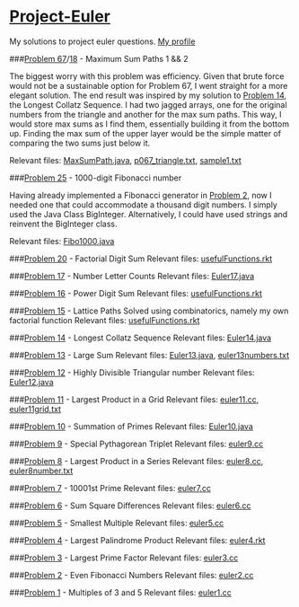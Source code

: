 # [Project-Euler](https://projecteuler.net)
My solutions to project euler questions. 
[My profile](https://projecteuler.net/profile/a.luo123.png)

###[Problem 67](https://projecteuler.net/problem=67)/[18](https://projecteuler.net/problem=18) - Maximum Sum Paths 1 && 2

The biggest worry with this problem was efficiency. Given that brute force would not be a sustainable option for Problem 67, I went straight for a more elegant solution. The end result was inspired by my solution to [Problem 14](https://projecteuler.net/problem=14), the Longest Collatz Sequence. I had two jagged arrays, one for the original numbers from the triangle and another for the max sum paths. This way, I would store max sums as I find them, essentially building it from the bottom up. Finding the max sum of the upper layer would be the simple matter of comparing the two sums just below it. 

Relevant files: [MaxSumPath.java](MaxSumPath.java), [p067_triangle.txt](p067_triangle.txt), [sample1.txt](sample1.txt)

###[Problem 25](https://projecteuler.net/problem=25) - 1000-digit Fibonacci number

Having already implemented a Fibonacci generator in [Problem 2](https://projecteuler.net/problem=2), now I needed one that could accommodate a thousand digit numbers. I simply used the Java Class BigInteger. Alternatively, I could have used strings and reinvent the BigInteger class. 

Relevant files: [Fibo1000.java](Fibo1000.java)

###[Problem 20](https://projecteuler.net/problem=20) - Factorial Digit Sum
Relevant files: [usefulFunctions.rkt](usefulFunctions.rkt)

###[Problem 17](https://projecteuler.net/problem=17) - Number Letter Counts
Relevant files: [Euler17.java](Euler17.java)

###[Problem 16](https://projecteuler.net/problem=16) - Power Digit Sum
Relevant files: [usefulFunctions.rkt](usefulFunctions.rkt)

###[Problem 15](https://projecteuler.net/problem=15) - Lattice Paths
Solved using combinatorics, namely my own factorial function
Relevant files: [usefulFunctions.rkt](usefulFunctions.rkt)

###[Problem 14](https://projecteuler.net/problem=14) - Longest Collatz Sequence
Relevant files: [Euler14.java](Euler14.java)

###[Problem 13](https://projecteuler.net/problem=13) - Large Sum
Relevant files: [Euler13.java](Euler13.java), [euler13numbers.txt](euler13numbers.txt)

###[Problem 12](https://projecteuler.net/problem=12) - Highly Divisible Triangular number
Relevant files: [Euler12.java](Euler12.java)

###[Problem 11](https://projecteuler.net/problem=11) - Largest Product in a Grid
Relevant files: [euler11.cc](euler11.cc), [euler11grid.txt](euler11grid.txt)

###[Problem 10](https://projecteuler.net/problem=10) - Summation of Primes
Relevant files: [Euler10.java](Euler10.java)

###[Problem 9](https://projecteuler.net/problem=9) - Special Pythagorean Triplet
Relevant files: [euler9.cc](euler9.cc)

###[Problem 8](https://projecteuler.net/problem=8) - Largest Product in a Series
Relevant files: [euler8.cc](euler8.cc), [euler8number.txt](euler8number.txt)

###[Problem 7](https://projecteuler.net/problem=7) - 10001st Prime
Relevant files: [euler7.cc](euler7.cc)

###[Problem 6](https://projecteuler.net/problem=6) - Sum Square Differences
Relevant files: [euler6.cc](euler6.cc)

###[Problem 5](https://projecteuler.net/problem=5) - Smallest Multiple
Relevant files: [euler5.cc](euler5.cc)

###[Problem 4](https://projecteuler.net/problem=4) - Largest Palindrome Product
Relevant files: [euler4.rkt](euler4.rkt)

###[Problem 3](https://projecteuler.net/problem=3) - Largest Prime Factor
Relevant files: [euler3.cc](euler3.cc)

###[Problem 2](https://projecteuler.net/problem=2) - Even Fibonacci Numbers
Relevant files: [euler2.cc](euler2.cc)

###[Problem 1](https://projecteuler.net/problem=1) - Multiples of 3 and 5
Relevant files: [euler1.cc](euler1.cc)
